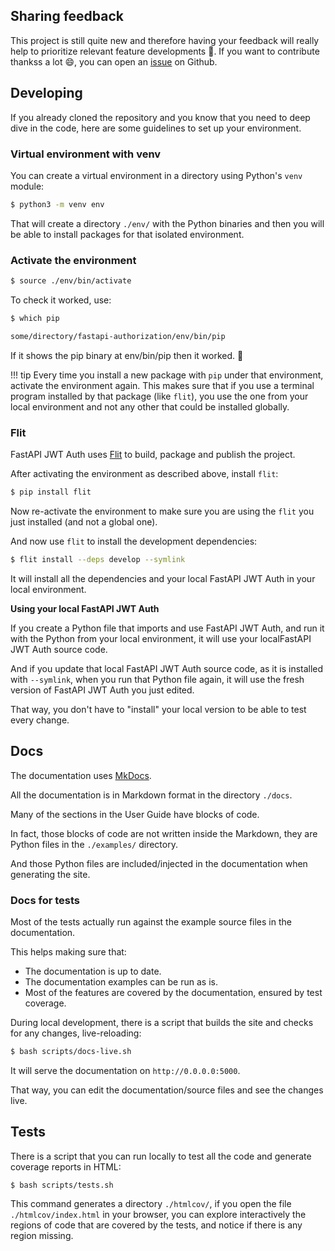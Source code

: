 ## Sharing feedback

This project is still quite new and therefore having your feedback will really help to
prioritize relevant feature developments :rocket:. If you want to contribute thankss a lot :smile:, you can
open an <a href="https://github.com/GlitchCorp/fastapi-authorization" target="_blank">issue</a> on Github.

## Developing

If you already cloned the repository and you know that you need to deep dive in the code, here are some guidelines to set up your environment.

### Virtual environment with venv

You can create a virtual environment in a directory using Python's `venv` module:

```bash
$ python3 -m venv env
```

That will create a directory `./env/` with the Python binaries and then you will be able to install packages for that isolated environment.

### Activate the environment

```bash
$ source ./env/bin/activate
```

To check it worked, use:

```bash
$ which pip

some/directory/fastapi-authorization/env/bin/pip
```

If it shows the pip binary at env/bin/pip then it worked. 🎉

!!! tip
    Every time you install a new package with `pip` under that environment, activate the environment again.
    This makes sure that if you use a terminal program installed by that package (like `flit`),
    you use the one from your local environment and not any other that could be installed globally.

### Flit

FastAPI JWT Auth uses <a href="https://flit.readthedocs.io/en/latest/index.html" class="external-link" target="_blank">Flit</a> to build, package and publish the project.

After activating the environment as described above, install `flit`:

```bash
$ pip install flit
```

Now re-activate the environment to make sure you are using the `flit` you just installed (and not a global one).

And now use `flit` to install the development dependencies:

```bash
$ flit install --deps develop --symlink
```

It will install all the dependencies and your local FastAPI JWT Auth in your local environment.

**Using your local FastAPI JWT Auth**

If you create a Python file that imports and use FastAPI JWT Auth, and run it with the Python from your local environment, it will use your localFastAPI JWT Auth source code.

And if you update that local FastAPI JWT Auth source code, as it is installed with `--symlink`, when you run that Python file again, it will use the fresh version of FastAPI JWT Auth you just edited.

That way, you don't have to "install" your local version to be able to test every change.

## Docs

The documentation uses <a href="https://www.mkdocs.org/" class="external-link" target="_blank">MkDocs</a>.

All the documentation is in Markdown format in the directory `./docs`.

Many of the sections in  the User Guide have blocks of code.

In fact, those blocks of code are not written inside the Markdown, they are Python files in the `./examples/` directory.

And those Python files are included/injected in the documentation when generating the site.

### Docs for tests

Most of the tests actually run against the example source files in the documentation.

This helps making sure that:

* The documentation is up to date.
* The documentation examples can be run as is.
* Most of the features are covered by the documentation, ensured by test coverage.

During local development, there is a script that builds the site and checks for any changes, live-reloading:

```bash
$ bash scripts/docs-live.sh
```

It will serve the documentation on `http://0.0.0.0:5000`.

That way, you can edit the documentation/source files and see the changes live.

## Tests

There is a script that you can run locally to test all the code and generate coverage reports in HTML:

```bash
$ bash scripts/tests.sh
```

This command generates a directory `./htmlcov/`, if you open the file `./htmlcov/index.html` in your browser, you can explore interactively the regions of code that are covered by the tests, and notice if there is any region missing.
